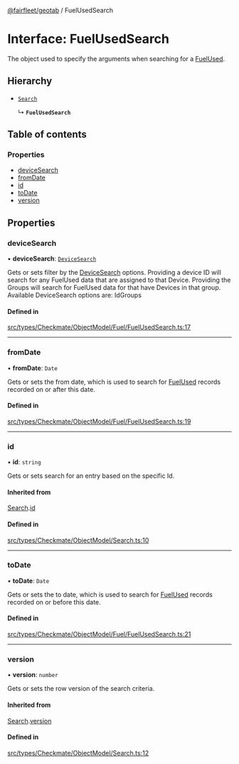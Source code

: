 [@fairfleet/geotab](../README.md) / FuelUsedSearch

# Interface: FuelUsedSearch

The object used to specify the arguments when searching for a [FuelUsed](FuelUsed.md).

## Hierarchy

- [`Search`](Search.md)

  ↳ **`FuelUsedSearch`**

## Table of contents

### Properties

- [deviceSearch](FuelUsedSearch.md#devicesearch)
- [fromDate](FuelUsedSearch.md#fromdate)
- [id](FuelUsedSearch.md#id)
- [toDate](FuelUsedSearch.md#todate)
- [version](FuelUsedSearch.md#version)

## Properties

### deviceSearch

• **deviceSearch**: [`DeviceSearch`](DeviceSearch.md)

Gets or sets filter by the [DeviceSearch](DeviceSearch.md) options. Providing a device ID will
 search for any FuelUsed data that are assigned to that Device.
 Providing the Groups will search for FuelUsed data for that have Devices in that group.
 Available DeviceSearch options are:
 <list><item><description>Id</description></item><item><description>Groups</description></item></list>

#### Defined in

[src/types/Checkmate/ObjectModel/Fuel/FuelUsedSearch.ts:17](https://github.com/fairfleet/geotab/blob/ff38bfc/src/types/Checkmate/ObjectModel/Fuel/FuelUsedSearch.ts#L17)

___

### fromDate

• **fromDate**: `Date`

Gets or sets the from date, which is used to search for [FuelUsed](FuelUsed.md) records recorded on or after this date.

#### Defined in

[src/types/Checkmate/ObjectModel/Fuel/FuelUsedSearch.ts:19](https://github.com/fairfleet/geotab/blob/ff38bfc/src/types/Checkmate/ObjectModel/Fuel/FuelUsedSearch.ts#L19)

___

### id

• **id**: `string`

Gets or sets search for an entry based on the specific Id.

#### Inherited from

[Search](Search.md).[id](Search.md#id)

#### Defined in

[src/types/Checkmate/ObjectModel/Search.ts:10](https://github.com/fairfleet/geotab/blob/ff38bfc/src/types/Checkmate/ObjectModel/Search.ts#L10)

___

### toDate

• **toDate**: `Date`

Gets or sets the to date, which is used to search for [FuelUsed](FuelUsed.md) records recorded on or before this date.

#### Defined in

[src/types/Checkmate/ObjectModel/Fuel/FuelUsedSearch.ts:21](https://github.com/fairfleet/geotab/blob/ff38bfc/src/types/Checkmate/ObjectModel/Fuel/FuelUsedSearch.ts#L21)

___

### version

• **version**: `number`

Gets or sets the row version of the search criteria.

#### Inherited from

[Search](Search.md).[version](Search.md#version)

#### Defined in

[src/types/Checkmate/ObjectModel/Search.ts:12](https://github.com/fairfleet/geotab/blob/ff38bfc/src/types/Checkmate/ObjectModel/Search.ts#L12)

